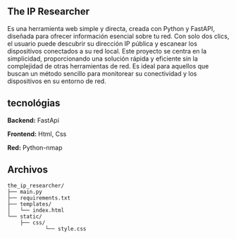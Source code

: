 
## The IP Researcher
Es una herramienta web simple y directa, creada con Python y FastAPI, diseñada para ofrecer información esencial sobre tu red. Con solo dos clics, el usuario puede descubrir su dirección IP pública y escanear los dispositivos conectados a su red local. Este proyecto se centra en la simplicidad, proporcionando una solución rápida y eficiente sin la complejidad de otras herramientas de red. Es ideal para aquellos que buscan un método sencillo para monitorear su conectividad y los dispositivos en su entorno de red.


## tecnológias
**Backend:** FastApi

**Frontend:** Html, Css

**Red:** Python-nmap

## Archivos
```
the_ip_researcher/
├── main.py
├── requirements.txt
├── templates/
│   └── index.html
└── static/
    ├── css/
            └── style.css
```
    
